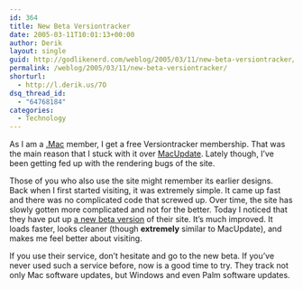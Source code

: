 ```yaml
---
id: 364
title: New Beta Versiontracker
date: 2005-03-11T10:01:13+00:00
author: Derik
layout: single
guid: http://godlikenerd.com/weblog/2005/03/11/new-beta-versiontracker/
permalink: /weblog/2005/03/11/new-beta-versiontracker/
shorturl:
  - http://l.derik.us/7O
dsq_thread_id:
  - "64768184"
categories:
  - Technology
---
```

As I am a [.Mac](http://www.mac.com) member, I get a free Versiontracker membership. That was the main reason that I stuck with it over [MacUpdate](http://www.macupdate.com). Lately though, I&#8217;ve been getting fed up with the rendering bugs of the site.

Those of you who also use the site might remember its earlier designs. Back when I first started visiting, it was extremely simple. It came up fast and there was no complicated code that screwed up. Over time, the site has slowly gotten more complicated and not for the better. Today I noticed that they have put up [a new beta version](http://beta.versiontracker.com) of their site. It&#8217;s much improved. It loads faster, looks cleaner (though **extremely** similar to MacUpdate), and makes me feel better about visiting. 

If you use their service, don&#8217;t hesitate and go to the new beta. If you&#8217;ve never used such a service before, now is a good time to try. They track not only Mac software updates, but Windows and even Palm software updates.